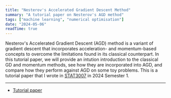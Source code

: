 ```yaml
---
title: "Nesterov's Accelerated Gradient Descent Method"
summary: "A tutorial paper on Nesterov's AGD method"
tags: ["machine learning", "numerical optimisation"]
date: "2024-05-06"
readTime: true
---
```


Nesterov's Accelerated Gradient Descent (AGD) method is a variant of gradient descent that incorporates acceleration- and momentum-based concepts to overcome the limitations found in its classical counterpart. In this tutorial paper, we will provide an intution introduction to the classical GD and momentum methods, see how they are incorporated into AGD, and compare how they perform against AGD on some toy problems. This is a tutorial paper that I wrote in [STAT3007](https://programs-courses.uq.edu.au/course.html?course_code=stat3007) in 2024 Semester 1.

---

* <a href="/projects/nesterov-agd-tute-paper/tutorial.pdf" target="_blank">Tutorial paper</a>
